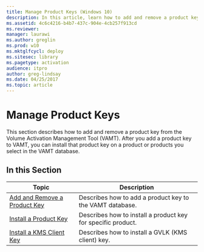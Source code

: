 ```yaml
---
title: Manage Product Keys (Windows 10)
description: In this article, learn how to add and remove a product key from the Volume Activation Management Tool (VAMT).
ms.assetid: 4c6c4216-b4b7-437c-904e-4cb257f913cd
ms.reviewer: 
manager: laurawi
ms.author: greglin
ms.prod: w10
ms.mktglfcycl: deploy
ms.sitesec: library
ms.pagetype: activation
audience: itpro
author: greg-lindsay
ms.date: 04/25/2017
ms.topic: article
---
```


# Manage Product Keys

This section describes how to add and remove a product key from the Volume Activation Management Tool (VAMT). After you add a product key to VAMT, you can install that product key on a product or products you select in the VAMT database.
## In this Section

|Topic |Description |
|------|------------|
|[Add and Remove a Product Key](add-remove-product-key-vamt.md) |Describes how to add a product key to the VAMT database. |
|[Install a Product Key](install-product-key-vamt.md) |Describes how to install a product key for specific product. |
|[Install a KMS Client Key](install-kms-client-key-vamt.md) |Describes how to install a GVLK (KMS client) key. |
 
 
 
